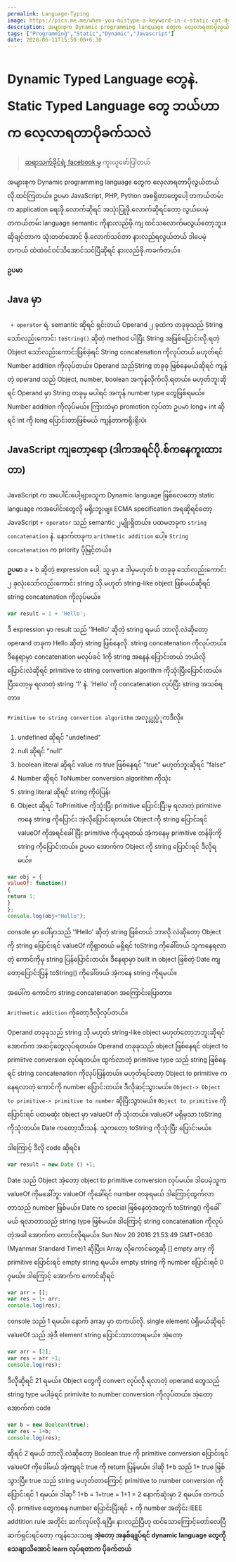 ```yaml
---
permalink: Language-Typing
image: https://pics.me.me/when-you-mistype-a-keyword-in-c-static-cat-dynamic-43065103.png
description: အများစုက Dynamic programming language တွေက လေ့လာရတာပိုလွယ်တယ်လို.ထင်ကြတယ်။ ဥပမာ JavaScript, PHP, Python အစရှိတာတွေပေါ့ တကယ်တမ်းက application ရေးဖို.လောက်ဆိုရင် အသုံးပြုဖို.လောက်ဆိုရင်တော့ လွယ်ပေမဲ့ တကယ်တမ်း language semantic ကိုနားလည်ဖို.ကျ ထင်သလောက်မလွယ်တော့ဘူး။ ဆိုချင်တာက သုံးတတ်အောင် ဖို.လောက်သင်တာ နားလည်ရလွယ်တယ် ဒါပေမဲ့ တကယ် ထဲထဲဝင်ဝင်သိအောင်သင်ပြီဆိုရင် နားလည်ဖို.ကခက်တယ်။ 
tags: ["Programming","Static","Dynamic","Javascript"]
date: 2020-06-11T15:50:00+6:30
---
```


#    Dynamic Typed Language တွေနဲ. Static Typed Language တွေ ဘယ်ဟာက လေ့လာရတာပိုခက်သလဲ

> [ဆရာသက်ခိုင်ရဲ့ facebook မှ](https://web.facebook.com/thet.khine.587/posts/10213035922532283) ကူးယူဖော်ပြါတယ်

အများစုက Dynamic programming language တွေက လေ့လာရတာပိုလွယ်တယ်လို.ထင်ကြတယ်။ ဥပမာ JavaScript, PHP, Python အစရှိတာတွေပေါ့ တကယ်တမ်းက application ရေးဖို.လောက်ဆိုရင် အသုံးပြုဖို.လောက်ဆိုရင်တော့ လွယ်ပေမဲ့ တကယ်တမ်း language semantic ကိုနားလည်ဖို.ကျ ထင်သလောက်မလွယ်တော့ဘူး။ ဆိုချင်တာက သုံးတတ်အောင် ဖို.လောက်သင်တာ နားလည်ရလွယ်တယ် ဒါပေမဲ့ တကယ် ထဲထဲဝင်ဝင်သိအောင်သင်ပြီဆိုရင် နားလည်ဖို.ကခက်တယ်။

**ဥပမာ**
 ##  Java မှာ
 ` + operator` ရဲ. semantic ဆိုရင် ရှင်းတယ် Operand ၂ ခုထဲက တခုခုသည် String သော်လည်းကောင်း `toString()` ဆိုတဲ့ method ပါပြီး String အဖြစ်ပြောင်းလို.ရတဲ့ Object သော်လည်းကောင်းဖြစ်ခဲ့ရင် String concatenation ကိုလုပ်တယ် မဟုတ်ရင် Number addition ကိုလုပ်တယ်။ Operand သည်String တခုခု ဖြစ်နေမယ်ဆိုရင် ကျန်တဲ့ operand သည် Object, number, boolean အကုန်လိုက်လို.ရတယ်။ မဟုတ်ဘူးဆိုရင် Operand မှာ String တခုမှ မပါရင် အကုန် number type တွေဖြစ်ရမယ်။ Number addition ကိုလုပ်မယ်။ ကြားထဲမှာ promotion လုပ်တာ ဥပမာ long+ int ဆိုရင် int ကို long ပြောင်းတာဖြစ်မယ် ကျန်တာကရိုးရိုးပဲ၊

##   JavaScript ကျတော့ရော (ဒါကအရင်ပို.စ်ကနေကူးထားတာ)
JavaScript က အပေါင်းပေါ့ဗျာ။သူက Dynamic language ဖြစ်လေတော့ static language ကအပေါင်းတွေလို မရိုးဘူးဗျ။
ECMA specification အရဆိုရင်တော့ JavaScript `+ operator` သည် semantic ၂မျိုးရှိတယ်။ ပထမတခုက `string concatenation` နဲ. နောက်တခုက `arithmetic addition` ပေါ့။ `String concatenation` က priority ပိုမြင့်တယ်။

**ဥပမာ**
 a + b ဆိုတဲ့ expression ပေါ့. သူ.မှာ a ဒါမှမဟုတ် b တခုခု သော်လည်းကောင်း ၂ ခုလုံးသော်လည်းကောင်း string သို.မဟုတ် string-like object ဖြစ်မယ်ဆိုရင် string concatenation ကိုလုပ်မယ်။
 ```javascript
var result = 1 + 'Hello';
```
ဒီ expression မှာ result သည် '1Hello' ဆိုတဲ့ string ရမယ် ဘာလို.လဲဆိုတော့ operand တခုက Hello ဆိုတဲ့ string ဖြစ်နေလို. string concatenation ကိုလုပ်တယ်။ ဒီနေရာမှာ concatenation မလုပ်ခင် 1ကို string အနေနဲ.ပြောင်းတယ် ဘယ်လိုပြောင်းလဲဆိုရင် primitive to string convertion algorithm ကိုသုံးပြီးပြောင်းတယ်။ ပြီးတော့မှ ရလာတဲ့ string '1' နဲ. 'Hello' ကို concatenation လုပ်ပြီး string အသစ်ရတာ။

`Primitive to string convertion algorithm` အလုပ္လုပ္ပံုကဒီလို။

1. undefined ဆိုရင် "undefined"
2. null ဆိုရင် "null"
3. boolean literal ဆိုရင် value က true ဖြစ်နေရင် "true" မဟုတ်ဘူးဆိုရင် "false"
4. Number ဆိုရင် ToNumber conversion algorithm ကိုသုံး
5. string literal ဆိုရင် string ကိုပဲပြန်၊
6. Object ဆိုရင် ToPrimitive ကိုသုံးပြီး primitive ပြောင်းပြီးမှ ရလာတဲ့ primitive ကနေ string ကိုပြောင်း
အဲ့လိုပြောင်းရတယ်။
 Object ကို string ပြောင်းရင် valueOf ကိုအရင်ခေါ်ပြီး primitive ကိုယူရတယ် အဲ့ကနေမှ primitive တန်ဖိုးကို string ကိုပြောင်းတယ်။
  ဥပမာ အောက်က Object ကို string ပြောင်းရင် ဒီလိုရမယ်။
``` javascript
var obj = {
valueOf: function()
{
return 1;
}
};
console.log(obj+"Hello");
```

console မှာ ပေါ်မှာသည် '1Hello' ဆိုတဲ့ string ဖြစ်တယ် ဘာလို.လဲဆိုတော့ Object ကို string ပြောင်းရင် valueOf ကိုရှာတယ် မရှိရင် toString ကိုခေါ်တယ် သူကနေရလာတဲ့ ကောင်ကိုမှ string ပြန်ပြောင်းတယ်။ ဒီနေရာမှာ built in object ဖြစ်တဲ့ Date ကျတော့ပြောင်းပြန် toString() ကိုခေါ်တယ် အဲ့ကနေ string ကိုရမယ်။

အပေါ်က ကောင်က string concatenation အကြောင်းပြောတာ။

`Arithmetic addition` ကိုတော့ဒီလိုလုပ်တယ်။

Operand တခုခုသည် string သို.မဟုတ် string-like object မဟုတ်တော့ဘဘူးဆိုရင် အောက်က အဆင့်တွေလုပ်ရတယ်။
Operand တခုခုသည် object ဖြစ်နေရင် object to primiitve conversion လုပ်ရတယ်။ ထွက်လာတဲ့ primitive type သည် string ဖြစ်နေရင် string concatenation ကိုလုပ်ပြန်တယ်။ မဟုတ်ရင်တော့ Object to primitive ကနေရလာတဲ့ ကောင်ကို number ပြောင်းတယ်။
ဒီလိုဆင့်သွားမယ်။
`Object-> Object to primitive-> primitive to number` ဆိုပြီးသွားမယ်။
`Object to primitive` ကိုပြောင်းရင် ပထမဆုံး object မှာ valueOf ကို သုံးတယ်။ valueOf မရှိမှသာ toString ကိုသုံးတယ်။ Date ကတော့သီးသန်. သူကတော့ toString ကိုသုံးပြီး ပြောင်းမယ်။

ဒါကြောင့် ဒီလို code ဆိုရင်။
``` javascript
var result = new Date () +1;
```
Date သည် Object အဲ့တော့ object to primitive conversion လုပ်မယ်။ ဒါပေမဲ့သူက valueOf ကိုမခေါ်ဘူး valueOf ကိုခေါ်ရင် number တခုရမယ် ဒါကြောင့်ထွက်လာတာသည် number ဖြစ်မယ်။ Date က special ဖြစ်နေတဲ့အတွက် toString() ကိုခေါ်မယ် ရလာတာသည် string type ဖြစ်မယ်။ ဒါကြောင့် string concatenation ကိုလုပ်တဲ့အခါ အောက်က ကောင်လိုရမယ်။
Sun Nov 20 2016 21:53:49 GMT+0630 (Myanmar Standard Time)1
ဆိုပြီး။ Array လိုကောင်တွေဆို [] empty arry ကို primitive ပြောင်းရင် empty string ရမယ်။ empty string ကို number ပြောင်းရင် 0 ၇မယ်။ 
ဒါကြောင့် အောက်က ကောင်ဆိုရင်
``` javascript
var arr = [];
var res = 1+ arr;
console.log(res);
```
console သည် 1 ရမယ်။ နောက် array မှာ တကယ်လို. single element ပဲရှိမယ်ဆိုရင် valueOf သည် အဲ့ဒီ element string ပြောင်းထားတာရမယ်။
အဲ့တော့
``` javascript
var arr = [2];
var res = arr +1;
console.log(res);
```
ဒီလိိုဆိုရင် 21 ရမယ်။
Object တွေကို convert လုပ်လို.ရလာတဲ့ operand တွေသည် string type မပါခဲ့ရင် primivite to number conversion ကိုလုပ်တယ်။
အဲ့တော့ အောက်က code
``` javascript
var b = new Boolean(true);
var res = 1+b;
console.log(res);
```
ဆိုရင် 2 ရမယ် ဘာလို.လဲဆိုတော့ Boolean true ကို primitive conversion ပြောင်းရင် valueOf ကိုခေါ်မယ် အဲ့ကျရင် true ကို return ပြန်မယ်။
ဒါဆို 1+b သည် 1+ true ဖြစ်သွားပြီ။
true သည် string မဟုတ်တာကြောင့် primitive to number conversion ကိုပြောင်းရင် 1 ရမယ်။
ဒါဆုိ 1+b = 1+true = 1+1 = 2
နောက်ဆုံးမှာ 2 ရမယ်။
တကယ်လို. prmitive တွေကနေ number ပြောင်းပြီးရင် + ကို number အတိုင်း IEEE addtition rule အတိုင်း ဆက်လုပ်လို.ရပြီ။
နားလည်ပြီဟု ထင်သောကြောင့်တော်လေပြီ ဆက်ရှင်းရင်တော့ ကျန်သေးသဗျ
**အဲ့တော့ အနှစ်ချုပ်ရင် dynamic language တွေကို သေချာသိအောင် learn လုပ်ရတာက ပိုခက်တယ်**